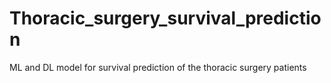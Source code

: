 # Thoracic_surgery_survival_prediction
ML and DL model for survival prediction of the thoracic surgery patients 
